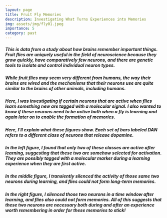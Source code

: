 ```yaml
---
layout: page
title: Fruit Fly Memories
description: Investigating What Turns Experiences into Memories
img: assets/img/fly01.jpeg
importance: 5
category: past
---
```


<div class="row">
    <div class="col-12 mt-3 mt-md-0">
        <h5 class="smaller-font paragraph">
            This is data from a study about how brains remember important things. Fruit flies are uniquely useful in the field of neuroscience because they grow quickly, have comparatively few neurons, and there are genetic tools to isolate and control individual neuron types.
        </h5>
        <h5 class="smaller-font paragraph">
            While fruit flies may seem very different from humans, the way their brains are wired and the mechanisms that their neurons use are quite similar to the brains of other animals, including humans.
        </h5>
        <h5 class="smaller-font paragraph">
            Here, I was investigating if certain neurons that are active when flies learn something new are tagged with a molecular signal. I also wanted to know if these neurons need to be active both when a fly is learning and again later on to enable the formation of memories.
        </h5>
    </div>
</div>


<div class="row">
    <div class="col-12 mt-3 mt-md-0">
        <h5 class="smaller-font paragraph">
            Here, I'll explain what these figures show. Each set of bars labeled DAN refers to a different class of neurons that release dopamine.
        </h5>
        <h5 class="smaller-font paragraph">
            In the left figure, I found that only two of these classes are active after learning, suggesting that these two are somehow selected for activation. They are possibly tagged with a molecular marker during a learning experience when they are first active.
        </h5>
        <h5 class="smaller-font paragraph">
            In the middle figure, I transiently silenced the activity of those same two neurons during learning, and flies could not form long-term memories.
        </h5>
        <h5 class="smaller-font paragraph">
            In the right figure, I silenced those two neurons in a time window after learning, and flies also could not form memories. All of this suggests that these two neurons are necessary both during and after an experience worth remembering in order for these memories to stick!
        </h5>
    </div>
</div>





